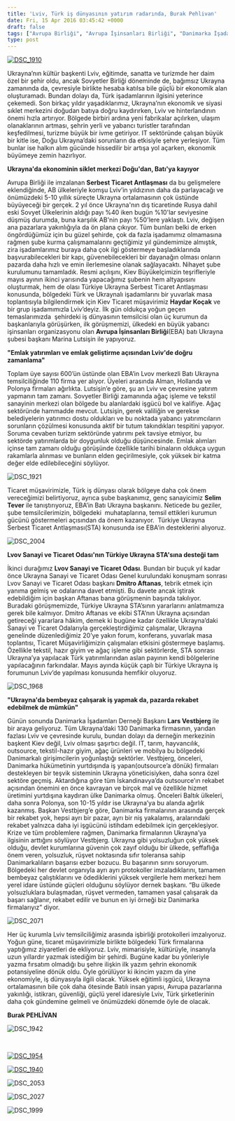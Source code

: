 ```yaml
---
title: 'Lviv, Türk iş dünyasının yatırım radarında, Burak Pehlivan'
date: Fri, 15 Apr 2016 03:45:42 +0000
draft: false
tags: ["Avrupa Birliği", "Avrupa İşinsanları Birliği", "Danimarka İşadamları Derneği Başkanı", "Dmitro Aftanas", "eba", "Ekonomi", "Haydar Koçak", "Lars Vestbjerg", "Lviv", "Lvov Sanayi ve Ticaret Odası", "Selim Tever", "Serbest Ticaret Antlaşması", "sta", "TUİD (Türk Ukrayna İşadamları Derneği)", "Turizm", "türk iş dünyası", "Türkiye Ukrayna İş Forumu", "Türkiye Ukrayna Serbest Ticaret Antlaşması", "Ukrayna", "Uluslarası İlişkiler"]
type: post
---
```


[![DSC_1910](https://burakpehlivan.org/wp-content/uploads/2016/04/DSC_1910.jpg)](https://burakpehlivan.org/wp-content/uploads/2016/04/DSC_1910.jpg)

Ukrayna’nın kültür başkenti Lviv, eğitimde, sanatta ve turizmde her daim özel bir şehir oldu, ancak Sovyetler Birliği döneminde de, bağımsız Ukrayna zamanında da, çevresiyle birlikte hesaba katılsa bile güçlü bir ekonomik alan oluşturamadı. Bundan dolayı da, Türk işadamlarının ilgisini yeterince çekemedi. Son birkaç yıldır yaşadıklarımız, Ukrayna’nın ekonomik ve siyasi sıklet merkezini doğudan batıya doğru kaydırırken, Lviv ve hinterlandının önemi hızla artırıyor. Bölgede birbiri ardına yeni fabrikalar açılırken, ulaşım olanaklarının artması, şehrin yerli ve yabancı turistler tarafından keşfedilmesi, turizme büyük bir ivme getiriyor. IT sektöründe çalışan büyük bir kitle ise, Doğu Ukrayna’daki sorunların da etkisiyle şehre yerleşiyor. Tüm bunlar ise halkın alım gücünde hissedilir bir artışa yol açarken, ekonomik büyümeye zemin hazırlıyor.

**Ukrayna'da ekonominin siklet merkezi Doğu'dan, Batı'ya kayıyor**

Avrupa Birliği ile imzalanan **Serbest Ticaret Antlaşması** da bu gelişmelere eklendiğinde, AB ülkeleriyle komşu Lviv’in yıldızının daha da parlayacağı ve önümüzdeki 5-10 yıllık süreçte Ukrayna ortalamasının çok üstünde büyüyeceği bir gerçek. 2 yıl önce Ukrayna'nın dış ticaretinde Rusya dahil eski Sovyet Ülkelerinin aldığı payı %40 iken bugün %10'lar seviyesine düşmüş durumda, buna karşılık AB'nin payı %50'lere yaklaştı. Lviv, değişen ana pazarlara yakınlığıyla da ön plana çıkıyor. Tüm bunları belki de erken öngördüğümüz için bu güzel şehirde, çok da fazla işadamımız olmamasına rağmen şube kurma çalışmamalarını geçtiğimiz yıl gündemimize almıştık, zira işadamlarımız buraya daha çok ilgi göstermeye başladıklarında başvurabilecekleri bir kapı, güvenebilecekleri bir dayanağın olması onların pazarda daha hızlı ve emin ilerlemesine olanak sağlayacaktı. Nihayet şube kurulumunu tamamladık. Resmi açılışını, Kiev Büyükelçimizin teşrifleriyle mayıs ayının ikinci yarısında yapacağımız şubenin hem altyapısını oluşturmak, hem de olası Türkiye Ukrayna Serbest Ticaret Antlaşması konusunda, bölgedeki Türk ve Ukraynalı işadamlarını bir yuvarlak masa toplantısıyla bilgilendirmek için Kiev Ticaret müşavirimiz **Haydar Koçak** ve bir grup işadamımızla Lviv’deyiz. İlk gün oldukça yoğun geçen temaslarımızda  şehirdeki iş dünyasının temsilcisi olan üç kurumun da başkanlarıyla görüşürken, ilk görüşmemizi, ülkedeki en büyük yabancı işinsanları organizasyonu olan **Avrupa İşinsanları Birliği**(EBA) batı Ukrayna şubesi başkanı Marina Lutsişin ile yapıyoruz.

**"Emlak yatırımları ve emlak geliştirme açısından Lviv'de doğru zamanlama"**

Toplam üye sayısı 600’ün üstünde olan EBA’in Lvov merkezli Batı Ukrayna temsilciliğinde 110 firma yer alıyor. Üyeleri arasında Alman, Hollanda ve Polonya firmaları ağırlıkta. Lutsişin’e göre, şu an Lviv ve çevresine yatırım yapmanın tam zamanı. Sovyetler Birliği zamanında ağaç işleme ve tekstil sanayinin merkezi olan bölgede bu alanlardaki işgücü bol ve kalifiye. Ağaç sektöründe hammadde mevcut. Lutsişin, gerek valiliğin ve gerekse belediyelerin yatırımcı dostu oldukları ve bu noktada yabancı yatırımcıların sorunların çözülmesi konusunda aktif bir tutum takındıkları tespitini yapıyor. Soruma cevaben turizm sektöründe yatırımı pek tavsiye etmiyor, bu sektörde yatırımlarda bir doygunluk olduğu düşüncesinde. Emlak alımları içinse tam zamanı olduğu görüşünde özellikle tarihi binaların oldukça uygun rakamlarla alınması ve bunların elden geçirilmesiyle, çok yüksek bir katma değer elde edilebileceğini söylüyor.

![DSC_1921](https://burakpehlivan.org/wp-content/uploads/2016/04/DSC_1921.jpg)

Ticaret müşavirimizle, Türk iş dünyası olarak bölgeye daha çok önem vereceğimizi belirtiyoruz, ayrıca şube başkanımız, genç sanayicimiz **Selim Tever** ile tanıştırıyoruz, EBA’in Batı Ukrayna başkanını. Neticede bu geziler, şube temsilcilerimizin, bölgedeki  muhataplarına, temsil ettikleri kurumun gücünü göstermeleri açısından da önem kazanıyor.  Türkiye Ukrayna Serbest Ticaret Antlaşması(STA) konusunda ise EBA'in desteklerini alıyoruz.

![DSC_2004](https://burakpehlivan.org/wp-content/uploads/2016/04/DSC_2004.jpg)

**Lvov Sanayi ve Ticaret Odası'nın Türkiye Ukrayna STA'sına desteği tam**

İkinci durağımız **Lvov Sanayi ve Ticaret Odası**. Bundan bir buçuk yıl kadar önce Ukrayna Sanayi ve Ticaret Odası Genel kurulundaki konuşmam sonrası Lvov Sanayi ve Ticaret Odası başkanı **Dmitro Aftanas**, tebrik etmek için yanıma gelmiş ve odalarına davet etmişti. Bu davete ancak iştirak edebildiğim için başkan Aftanas bana görüşmenin başında takılıyor. Buradaki görüşmemizde, Türkiye Ukrayna STA’sının yararlarını anlatmamıza gerek bile kalmıyor. Dmitro Aftanas ve ekibi STA’nın Ukrayna açısından getireceği yararlara hâkim, demek ki bugüne kadar özellikle Ukrayna’daki Sanayi ve Ticaret Odalarıyla gerçekleştirdiğimiz çalışmalar, Ukrayna genelinde düzenlediğimiz 20’ye yakın forum, konferans, yuvarlak masa toplantısı, Ticaret Müşavirliğimizin çalışmaları etkisini göstermeye başlamış. Özellikle tekstil, hazır giyim ve ağaç işleme gibi sektörlerde, STA sonrası Ukrayna’ya yapılacak Türk yatırımlarından aslan payının kendi bölgelerine yapılacağının farkındalar. Mayıs ayında küçük çaplı bir Türkiye Ukrayna iş forumunun Lviv’de yapılması konusunda hemfikir oluyoruz.

![DSC_1968](https://burakpehlivan.org/wp-content/uploads/2016/04/DSC_1968.jpg)

**"Ukrayna'da bembeyaz çalışarak iş yapmak da, pazarda rekabet edebilmek de mümkün"**

Günün sonunda Danimarka İşadamları Derneği Başkanı **Lars Vestbjerg** ile bir araya geliyoruz. Tüm Ukrayna’daki 130 Danimarka firmasının, yarıdan fazlası Lviv ve çevresinde kurulu, bundan dolayı da derneğin merkezinin başkent Kiev değil, Lviv olması şaşırtıcı değil. IT, tarım, hayvancılık, outsource, tekstil-hazır giyim, ağaç ürünleri ve mobilya bu bölgedeki Danimarkalı girişimcilerin yoğunlaştığı sektörler. Vestbjerg, önceleri, Danimarka hükümetinin yurtdışında iş yapan(outsource’a dönük) firmaları destekleyen bir teşvik sisteminin Ukrayna yöneticisiyken, daha sonra özel sektöre geçmiş. Aktardığına göre tüm İskandinavya’da outsource’ın rekabet açısından önemini en önce kavrayan ve birçok mal ve özellikle hizmet üretimini yurtdışına kaydıran ülke Danimarka olmuş. Önceleri Baltık ülkeleri, daha sonra Polonya, son 10-15 yıldır ise Ukrayna’ya bu alanda ağırlık kazanmış. Başkan Vestbjerg’e göre, Danimarka firmalarının arasında gerçek bir rekabet yok, hepsi ayrı bir pazar, ayrı bir niş yakalamış, aralarındaki rekabet yalnızca daha iyi işgücünü istihdam edebilmek için gerçekleşiyor. Krize ve tüm problemlere rağmen, Danimarka firmalarının Ukrayna’ya ilgisinin arttığını söylüyor Vestbjerg. Ukrayna gibi yolsuzluğun çok yüksek olduğu, devlet kurumlarına güvenin çok zayıf olduğu bir ülkede, şeffaflığa önem veren, yolsuzluk, rüşvet noktasında sıfır toleransa sahip Danimarkalıların başarısı ezber bozucu. Bu başarının sırını soruyorum. Bölgedeki her devlet organıyla ayrı ayrı protokoller imzaladıklarını, tamamen bembeyaz çalıştıklarını ve ödediklerini yüksek vergilerle hem merkezi hem yerel idare üstünde güçleri olduğunu söylüyor dernek başkanı. “Bu ülkede yolsuzluklara bulaşmadan, rüşvet vermeden, tamamen yasal çalışarak da başarı sağlanır, rekabet edilir ve bunun en iyi örneği biz Danimarka firmalarıyız” diyor.

![DSC_2071](https://burakpehlivan.org/wp-content/uploads/2016/04/DSC_2071.jpg)

Her üç kurumla Lviv temsilciliğimiz arasında işbirliği protokolleri imzalıyoruz. Yoğun güne, ticaret müşavirimizle birlikte bölgedeki Türk firmalarına yaptığımız ziyaretleri de ekliyoruz. Lviv, mimarisiyle, kültürüyle, insanıyla uzun yıllardır yazmak istediğim bir şehirdi. Bugüne kadar bu yönleriyle yazma fırsatım olmadığı bu şehre ilişkin ilk yazım şehrin ekonomik potansiyeline dönük oldu. Öyle görülüyor ki ikincim yazım da yine ekonomiyle, iş dünyasıyla ilgili olacak. Yüksek eğitimli işgücü, Ukrayna ortalamasının bile çok daha ötesinde Batılı insan yapısı, Avrupa pazarlarına yakınlığı, istikrarı, güvenliği, güçlü yerel idaresiyle Lviv, Türk şirketlerinin daha çok gündemine gelmeli ve önümüzdeki dönemde öyle de olacak.

**Burak PEHLİVAN**

![DSC_1942](https://burakpehlivan.org/wp-content/uploads/2016/04/DSC_1942.jpg)

 

[![DSC_1954](https://burakpehlivan.org/wp-content/uploads/2016/04/DSC_1954.jpg)](https://burakpehlivan.org/wp-content/uploads/2016/04/DSC_1954.jpg)

[![DSC_1940](https://burakpehlivan.org/wp-content/uploads/2016/04/DSC_1940.jpg)](https://burakpehlivan.org/wp-content/uploads/2016/04/DSC_1940.jpg)

![DSC_2053](https://burakpehlivan.org/wp-content/uploads/2016/04/DSC_2053.jpg)

![DSC_2027](https://burakpehlivan.org/wp-content/uploads/2016/04/DSC_2027.jpg)

![DSC_1999](https://burakpehlivan.org/wp-content/uploads/2016/04/DSC_1999.jpg)

